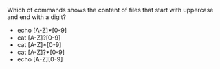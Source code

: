 Which of commands shows the content of files that start with uppercase and end with a digit?

* echo [A-Z]*[0-9]
* cat [A-Z]?[0-9]
* cat [A-Z]*[0-9]
* cat [A-Z]?*[0-9]
* echo [A-Z][0-9]

